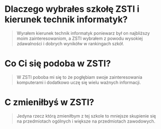 # **Dlaczego wybrałes szkołę ZSTI i kierunek technik informatyk?**
> Wyrałem kierunek technik informatyk poniewarz był on najbliższy moim zainteresowaniom,
a ZSTI wybrałem z powodu wysokiej zdawalności i dobrych wynikółw w rankingach szkół.
# **Co Ci się podoba w ZSTI?**
> W ZSTI poboba mi się to że pogłębiam swoje zainteresowania komputerami 
> i dodatkowo uczę się wielu ważnych informacji.
# **C zmieniłbyś w ZSTI?**
> Jedyna rzecz którą zmieniłbym z tej szkole to mniejsze skupienie się na przedmiotach 
> ogólnych i większe na przedmiotach zawodowych.
